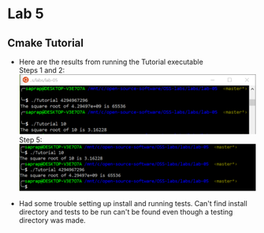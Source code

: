 # Lab 5

## Cmake Tutorial
- Here are the results from running the Tutorial executable  
Steps 1 and 2:  
![](steps-1-2.PNG)  
Step 5:
![](step-5.PNG)  

- Had some trouble setting up install and running tests. Can't find install directory and tests to be run can't be found even though a testing directory was made.   
